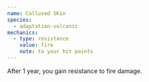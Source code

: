 ```yaml
---
name: Callused SKin
species:
  - adaptation-volcanic
mechanics:
  - type: resistance
    value: fire
    note: to your hit points
---
```

After 1 year, you gain resistance to fire damage.
